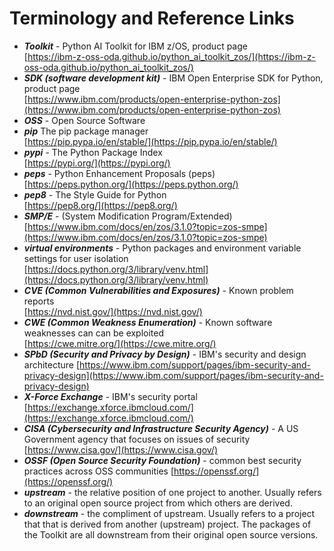 # Terminology and Reference Links
- _**Toolkit**_ - Python AI Toolkit for IBM z/OS, product page  
    [https://ibm-z-oss-oda.github.io/python_ai_toolkit_zos/](https://ibm-z-oss-oda.github.io/python_ai_toolkit_zos/)
- _**SDK (software development kit)**_ - IBM Open Enterprise SDK for Python, product page  
    [https://www.ibm.com/products/open-enterprise-python-zos](https://www.ibm.com/products/open-enterprise-python-zos)
- _**OSS**_ - Open Source Software
- _**pip**_ The pip package manager  
    [https://pip.pypa.io/en/stable/](https://pip.pypa.io/en/stable/)
- _**pypi**_ - The Python Package Index  
    [https://pypi.org/](https://pypi.org/)
- _**peps**_ - Python Enhancement Proposals (peps)  
    [https://peps.python.org/](https://peps.python.org/)
- _**pep8**_ - The Style Guide for Python  
    [https://pep8.org/](https://pep8.org/)
- _**SMP/E**_ -  (System Modification Program/Extended)  
    [https://www.ibm.com/docs/en/zos/3.1.0?topic=zos-smpe](https://www.ibm.com/docs/en/zos/3.1.0?topic=zos-smpe)
- _**virtual environments**_ - Python packages and environment variable settings for user isolation  
    [https://docs.python.org/3/library/venv.html](https://docs.python.org/3/library/venv.html)
- _**CVE (Common Vulnerabilities and Exposures)**_ - Known problem reports  
    [https://nvd.nist.gov/](https://nvd.nist.gov/)
- _**CWE (Common Weakness Enumeration)**_ - Known software weaknesses can can be exploited  
    [https://cwe.mitre.org/](https://cwe.mitre.org/)
- _**SPbD (Security and Privacy by Design)**_ - IBM's security and design architecture
    [https://www.ibm.com/support/pages/ibm-security-and-privacy-design](https://www.ibm.com/support/pages/ibm-security-and-privacy-design)
- _**X-Force Exchange**_ - IBM's security portal  
    [https://exchange.xforce.ibmcloud.com/](https://exchange.xforce.ibmcloud.com/)
- _**CISA (Cybersecurity and Infrastructure Security Agency)**_ - A US Government agency that focuses 
on issues of security
    [https://www.cisa.gov/](https://www.cisa.gov/)
- _**OSSF (Open Source Security Foundation)**_ - common best security practices across OSS communities
    [https://openssf.org/](https://openssf.org/)
- _**upstream**_ - the relative position of one project to another.  Usually refers to an original 
    open source project from which others are derived.
- _**downstream**_ - the compliment of upstream.  Usually refers to a project that that is derived
    from another (upstream) project.  The packages of the Toolkit are all downstream from their 
    original open source versions.